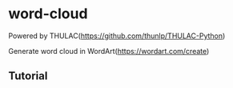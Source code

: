 # word-cloud
Powered by THULAC(https://github.com/thunlp/THULAC-Python)

Generate word cloud in WordArt(https://wordart.com/create)

## Tutorial

